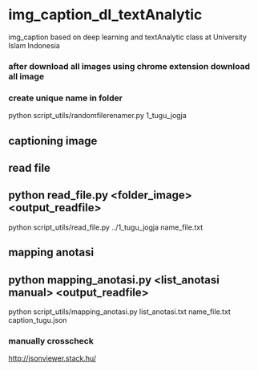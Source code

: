 # img_caption_dl_textAnalytic
img_caption based on deep learning and textAnalytic class at University Islam Indonesia

### after download all images using chrome extension download all image

### create unique name in folder
python script_utils/randomfilerenamer.py 1_tugu_jogja 

## captioning image
## read file  
## python read_file.py <folder_image> <output_readfile>
python script_utils/read_file.py ../1_tugu_jogja name_file.txt

## mapping anotasi
## python mapping_anotasi.py <list_anotasi manual> <output_readfile> <output caption json>
python script_utils/mapping_anotasi.py list_anotasi.txt name_file.txt caption_tugu.json

### manually crosscheck
http://jsonviewer.stack.hu/
